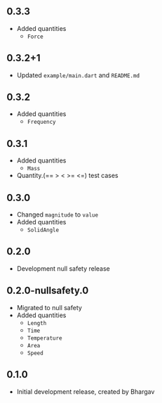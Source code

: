 ## 0.3.3

- Added quantities
  - `Force`

## 0.3.2+1

- Updated `example/main.dart` and `README.md`

## 0.3.2

- Added quantities
  - `Frequency`

## 0.3.1

- Added quantities
  - `Mass`
- Quantity.(== > < >= <=) test cases

## 0.3.0

- Changed `magnitude` to `value`
- Added quantities
  - `SolidAngle`

## 0.2.0

- Development null safety release

## 0.2.0-nullsafety.0

- Migrated to null safety
- Added quantities
  - `Length`
  - `Time`
  - `Temperature`
  - `Area`
  - `Speed`

## 0.1.0

- Initial development release, created by Bhargav

